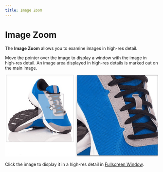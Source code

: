 ```yaml
---
title: Image Zoom
---
```

# Image Zoom
The **Image Zoom** allows you to examine images in high-res detail.

Move the pointer over the image to display a window with the image in high-res detail. An image area displayed in high-res details is marked out on the main image.

![Image Zoom overview5](../images/Img23998.png)

Click the image to display it in a high-res detail in [Fullscreen Window](../../interface-elements-for-web/articles/image-zoom/fullscreen-window.md).